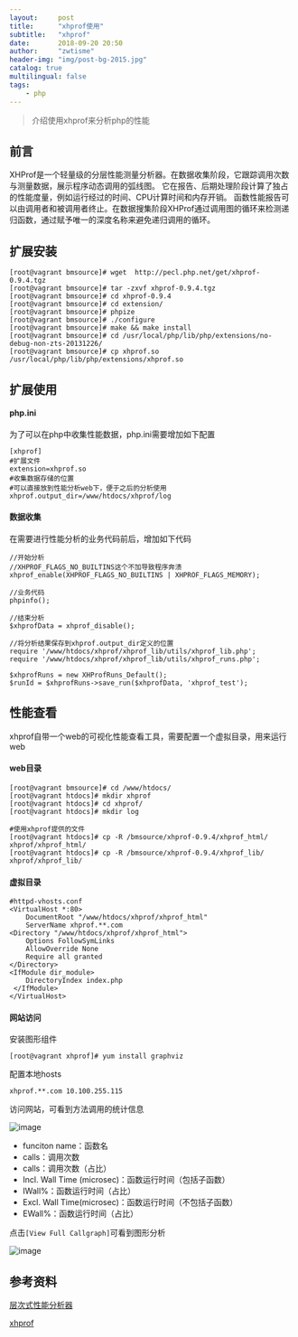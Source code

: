 ```yaml
---
layout:     post
title:      "xhprof使用"
subtitle:   "xhprof"
date:       2018-09-20 20:50
author:     "zwtisme"
header-img: "img/post-bg-2015.jpg"
catalog: true
multilingual: false
tags:
    - php
---
```


> 介绍使用xhprof来分析php的性能

## 前言

<p>
XHProf是一个轻量级的分层性能测量分析器。在数据收集阶段，它跟踪调用次数与测量数据，展示程序动态调用的弧线图。 它在报告、后期处理阶段计算了独占的性能度量，例如运行经过的时间、CPU计算时间和内存开销。 函数性能报告可以由调用者和被调用者终止。在数据搜集阶段XHProf通过调用图的循环来检测递归函数，通过赋予唯一的深度名称来避免递归调用的循环。
</p>

## 扩展安装

```
[root@vagrant bmsource]# wget  http://pecl.php.net/get/xhprof-0.9.4.tgz
[root@vagrant bmsource]# tar -zxvf xhprof-0.9.4.tgz
[root@vagrant bmsource]# cd xhprof-0.9.4
[root@vagrant bmsource]# cd extension/
[root@vagrant bmsource]# phpize 
[root@vagrant bmsource]# ./configure
[root@vagrant bmsource]# make && make install
[root@vagrant bmsource]# cd /usr/local/php/lib/php/extensions/no-debug-non-zts-20131226/
[root@vagrant bmsource]# cp xhprof.so /usr/local/php/lib/php/extensions/xhprof.so
```

## 扩展使用

#### php.ini

<p>
为了可以在php中收集性能数据，php.ini需要增加如下配置
</p>

```
[xhprof]
#扩展文件
extension=xhprof.so
#收集数据存储的位置
#可以直接放到性能分析web下，便于之后的分析使用
xhprof.output_dir=/www/htdocs/xhprof/log
```

#### 数据收集

<p>
在需要进行性能分析的业务代码前后，增加如下代码
</p>

```
//开始分析
//XHPROF_FLAGS_NO_BUILTINS这个不加导致程序奔溃
xhprof_enable(XHPROF_FLAGS_NO_BUILTINS | XHPROF_FLAGS_MEMORY);

//业务代码
phpinfo();

//结束分析
$xhprofData = xhprof_disable();

//将分析结果保存到xhprof.output_dir定义的位置
require '/www/htdocs/xhprof/xhprof_lib/utils/xhprof_lib.php';
require '/www/htdocs/xhprof/xhprof_lib/utils/xhprof_runs.php';

$xhprofRuns = new XHProfRuns_Default();
$runId = $xhprofRuns->save_run($xhprofData, 'xhprof_test');
```

## 性能查看

<p>
xhprof自带一个web的可视化性能查看工具，需要配置一个虚拟目录，用来运行web
</p>

#### web目录

```
[root@vagrant bmsource]# cd /www/htdocs/
[root@vagrant htdocs]# mkdir xhprof
[root@vagrant htdocs]# cd xhprof/
[root@vagrant htdocs]# mkdir log

#使用xhprof提供的文件
[root@vagrant htdocs]# cp -R /bmsource/xhprof-0.9.4/xhprof_html/ xhprof/xhprof_html/
[root@vagrant htdocs]# cp -R /bmsource/xhprof-0.9.4/xhprof_lib/ xhprof/xhprof_lib/
```

#### 虚拟目录

```
#httpd-vhosts.conf
<VirtualHost *:80>
    DocumentRoot "/www/htdocs/xhprof/xhprof_html"
    ServerName xhprof.**.com
<Directory "/www/htdocs/xhprof/xhprof_html">
    Options FollowSymLinks
    AllowOverride None
    Require all granted
</Directory>
<IfModule dir_module>
    DirectoryIndex index.php
 </IfModule>
</VirtualHost>
```

#### 网站访问

<p>
安装图形组件
</p>

```
[root@vagrant xhprof]# yum install graphviz
```

<p>
配置本地hosts
</p>

```
xhprof.**.com 10.100.255.115
```

<p>
访问网站，可看到方法调用的统计信息
</p>

![image]({{site.url}}/img/2018-09-20-xhprof/20180921150729.png?raw=true)

- funciton name：函数名
- calls：调用次数
- calls：调用次数（占比）
- Incl. Wall Time (microsec)：函数运行时间（包括子函数）
- IWall%：函数运行时间（占比）
- Excl. Wall Time(microsec)：函数运行时间（不包括子函数）
- EWall%：函数运行时间（占比）

<p>
点击<code>[View Full Callgraph]</code>可看到图形分析
</p>

![image]({{site.url}}/img/2018-09-20-xhprof/20180921152811.png?raw=true)


## 参考资料

[层次式性能分析器](http://www.php.net/xhprof)

[xhprof](https://github.com/phacility/xhprof)

